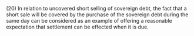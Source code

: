 (20) In relation to uncovered short selling of sovereign debt, the fact that a short sale will be covered by the purchase of the sovereign debt during the same day can be considered as an example of offering a reasonable expectation that settlement can be effected when it is due.